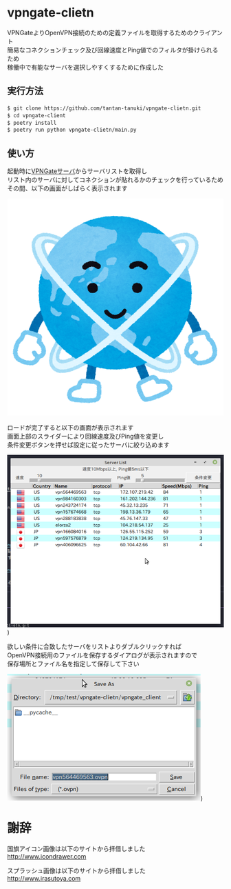 # vpngate-clietn

VPNGateよりOpenVPN接続のための定義ファイルを取得するためのクライアント  
簡易なコネクションチェック及び回線速度とPing値でのフィルタが掛けられるため  
稼働中で有能なサーバを選択しやすくするために作成した

## 実行方法

```bash
$ git clone https://github.com/tantan-tanuki/vpngate-clietn.git
$ cd vpngate-client
$ poetry install
$ poetry run python vpngate-clietn/main.py
```

## 使い方

起動時に[VPNGateサーバ](https://www.vpngate.net/ja/)からサーバリストを取得し  
リスト内のサーバに対してコネクションが貼れるかのチェックを行っているため  
その間、以下の画面がしばらく表示されます

![スプラッシュ画像](resources/splash.png)

ロードが完了すると以下の画面が表示されます  
画面上部のスライダーにより回線速度及びPing値を変更し  
条件変更ボタンを押せば設定に従ったサーバに絞り込めます

![リスト画面](doc/Screenshot_1.png))

欲しい条件に合致したサーバをリストよりダブルクリックすれば  
OpenVPN接続用のファイルを保存するダイアログが表示されますので  
保存場所とファイル名を指定して保存して下さい

![ダイアログ画面](doc/Screenshot_2.png))

# 謝辞

国旗アイコン画像は以下のサイトから拝借しました  
http://www.icondrawer.com

スプラッシュ画像は以下のサイトから拝借しました  
http://www.irasutoya.com
